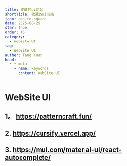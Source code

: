 ```yaml
---
title: 收藏的ui网站
shortTitle: 收藏的ui网站
icon: pen-to-square
date: 2025-08-29
star: true
order: 45
category:
  - WebSite UI
tag: 
  - WebSite UI
auther: Tang Yuan
head:
  - - meta
    - name: keywords
      content: WebSite UI
---
```




# WebSite UI



## 1。 https://patterncraft.fun/


## 2. https://cursify.vercel.app/


## 3. https://mui.com/material-ui/react-autocomplete/